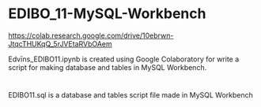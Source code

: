 # EDIBO_11-MySQL-Workbench

https://colab.research.google.com/drive/10ebrwn-JtqcTHUKqQ_5rJVEtaRVbOAem

Edvīns_EDIBO11.ipynb is created using Google Colaboratory for write a script for making database and tables in MySQL Workbench.
#

EDIBO11.sql is a database and tables script file made in MySQL Workbench

#
